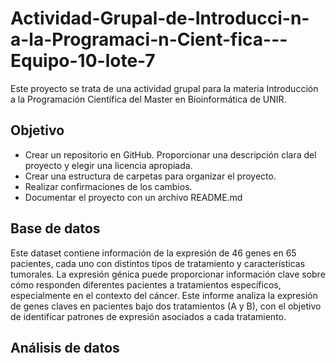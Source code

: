 # Actividad-Grupal-de-Introducci-n-a-la-Programaci-n-Cient-fica---Equipo-10-lote-7
Este proyecto se trata de una actividad grupal para la materia Introducción a la Programación Científica del Master en Bioinformática de UNIR.

## Objetivo
*	Crear un repositorio en GitHub. Proporcionar una descripción clara del proyecto y elegir una licencia apropiada.
*	Crear una estructura de carpetas para organizar el proyecto.
*	Realizar confirmaciones de los cambios.
*	Documentar el proyecto con un archivo README.md 

## Base de datos
Este dataset contiene información de la expresión de 46 genes en 65 pacientes, cada uno con distintos tipos de tratamiento y características tumorales. La expresión génica puede proporcionar información clave sobre cómo responden diferentes pacientes a tratamientos específicos, especialmente en el contexto del cáncer. Este informe analiza la expresión de genes claves en pacientes bajo dos tratamientos (A y B), con el objetivo de identificar patrones de expresión asociados a cada tratamiento.

## Análisis de datos

